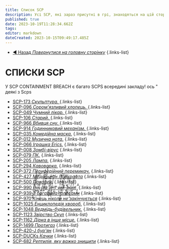 ```yaml
---
title: Список SCP
description: Усі SCP, які зараз присутні в грі, знаходяться на цій сторінці.
published: true
date: 2023-10-19T11:28:34.662Z
tags: 
editor: markdown
dateCreated: 2023-10-15T09:49:17.485Z
---
```


- [:arrow_backward: Назад *Повернутися на головну сторінку*](/ua/home)
{.links-list}
# СПИСКИ SCP
У SCP CONTAINMENT BREACH є багато SCPS всередині закладу! ось " деякі з Scps
- [SCP-173 *Скульптура.* ](/uk/game/scps/173)
{.links-list}
- [SCP-096 *Сором'язливий хлопець.* ](/uk/game/scp096)
{.links-list}
- [SCP-049 *Чумний лікар.* ](/uk/game/scp049)
{.links-list}
- [SCP-106 *Старий.* ](/uk/game/scp106)
{.links-list}
- [SCP-966 *Вбивця сну.* ](/uk/game/scp966)
{.links-list}
- [SCP-914 *Годинниковий механізм.* ](/uk/game/scp914)
{.links-list}
- [SCP-035 *Комедійна маска.*](/uk/game/scps/035)
{.links-list}
- [SCP-012 *Музична нота*.](/uk/game/scps/012)
{.links-list}
- [SCP-066 *Іграшка Erics.*](/en/game/scps/066)
{.links-list}
- [SCP-008 *Зомбі-вірус*](/en/game/scps/008)
{.links-list}
- [SCP-079 *ПК.*](/en/game/scps/079)
{.links-list}
- [SCP-205 *Лампа.*](/en/game/scps/205)
{.links-list}
- [SCP-294 *Кавоварка.*](/en/game/scps/294)
{.links-list}
- [SCP-372 *Периферійний перемикач.*](/uk/game/scps/372)
{.links-list}
- [SCP-427 *Медальйон Лавкрафта*](/uk/game/scps/427)
{.links-list}
- [SCP-500 *Панацея.*](/uk/game/scps/500)
{.links-list}
- [SCP-990 *t̷̡̞̜̤̲͓̣͍͖̰͌̊͂̑̈́̆̓́̉͗̃̋́̅̕ḧ̴̝̳͙̬͆̓̑̅̌͂̑̃͠͝͠ͅi̴̯̳̦͆̇s̴̜̟͈̈̄̂́̈́ ̧̰̜̯̪̲̻̙̣̮͔͍p̷̛̐̒̓̀͛̈́̿͋͆̑̑͗͜l̸̨̹̼͌̈́͌̎̿̀̈́͆̈́̋̈́̐͋á̷ ̛͓̠̪͓̬̻̊̈́̀̀̅͑͆̋͝ç̸͍̱̭͕̩̼̙̅͐́̃̾e̴̢̲͍͇͖͇̗̖͑̇͛̑̌̇̆̈̀͗̈͘̕͝ ̵̢͔̥Ͳ̟̣̖̤ ẃ̷̟̮͉̥̮̈̽̆̉̍̍̌̐͌͝͠i̶̡̢̧̡͎͓͍͓͖̫͚͌̾͌̔͑͐l̸̛̦̺̣̼̓̎́̀́̍̎̓͠͠l̵̗̆ ̶̚̚ ̡̨̖̪̖͖͚͖̎̋͑̈͒̾͂͘͠b̶̩̹͚̪̗͑̓́̊̑́ṹ̴̞̖̜̙͈̮̺̜̭̉̃͛̒r̴̢̻̬̈́̏̇̐̌̌̓̒͠n̸ ̢̙̩̪̿̌͜*](/uk/game/scps/990)
{.links-list}
- [SCP-939 *З багатьма голосами*](/uk/game/scps/939)
{.links-list}
- [SCP-970 *Кінець ніколи не закінчується*](/uk/game/scps/970)
{.links-list}
- [SCP-1025 *Енциклопедія хвороб.*](/uk/game/scps/1025)
{.links-list}
- [SCP-1048 *Ведмідь-будівельник.*](/uk/game/scps/1048)
{.links-list}
- [SCP-1123 *Звірство Скул*](/uk/game/scps/1123)
{.links-list}
- [SCP-1162 *Дірка в інше місце.*](/uk/game/scps/1162)
{.links-list}
- [SCP-1499 *Протигаз*](/uk/game/scps/1499)
{.links-list}
- [SCP-420-J *бур'ян*](/uk/game/scps/420-j)
{.links-list}
- [SCP-DUCKs *Качки*](/uk/game/scps/ducks)
{.links-list}
- [SCP-682 *Рептилія, яку важко знищити*](/uk/game/scps/682)
{.links-list}
